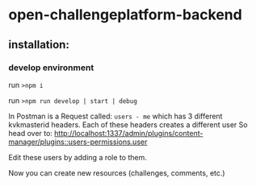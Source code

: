 # open-challengeplatform-backend

## installation:

### develop environment

run `>npm i`

run `>npm run develop | start | debug`

In Postman is a Request called: `users - me` which has 3 different kvkmasterid headers. Each of these headers creates a different user
So head over to: 
[http://localhost:1337/admin/plugins/content-manager/plugins::users-permissions.user](http://localhost:1337/admin/plugins/content-manager/plugins::users-permissions.user)

Edit these users by adding a role to them.

Now you can create new resources (challenges, comments, etc.)



